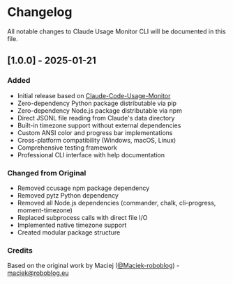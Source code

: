 # Changelog

All notable changes to Claude Usage Monitor CLI will be documented in this file.

## [1.0.0] - 2025-01-21

### Added
- Initial release based on [Claude-Code-Usage-Monitor](https://github.com/Maciek-roboblog/Claude-Code-Usage-Monitor)
- Zero-dependency Python package distributable via pip
- Zero-dependency Node.js package distributable via npm
- Direct JSONL file reading from Claude's data directory
- Built-in timezone support without external dependencies
- Custom ANSI color and progress bar implementations
- Cross-platform compatibility (Windows, macOS, Linux)
- Comprehensive testing framework
- Professional CLI interface with help documentation

### Changed from Original
- Removed ccusage npm package dependency
- Removed pytz Python dependency
- Removed all Node.js dependencies (commander, chalk, cli-progress, moment-timezone)
- Replaced subprocess calls with direct file I/O
- Implemented native timezone support
- Created modular package structure

### Credits
Based on the original work by Maciej ([@Maciek-roboblog](https://github.com/Maciek-roboblog)) - maciek@roboblog.eu